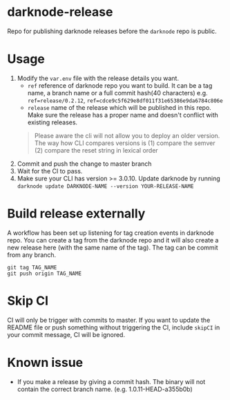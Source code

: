 # darknode-release

Repo for publishing darknode releases before the `darknode` repo is public. 

# Usage 

1. Modify the `var.env` file with the release details you want. 
   - `ref` reference of darknode repo you want to build. It can be a tag name, a branch name or a full commit hash(40 characters)
     e.g. `ref=release/0.2.12`, `ref=cdce9c5f629e8df011f31e65386e9da6784c806e`
   - `release`  name of the release which will be published in this repo.
      Make sure the release has a proper name and doesn't conflict with existing releases.
   > Please aware the cli will not allow you to deploy an older version. The way how CLI compares versions is (1) compare the semver (2) compare the reset string in lexical order     
2. Commit and push the change to master branch 
3. Wait for the CI to pass. 
4. Make sure your CLI has version >= 3.0.10. Update darknode by running `darknode update DARKNODE-NAME --version YOUR-RELEASE-NAME` 

# Build release externally

A workflow has been set up listening for tag creation events in darknode repo. 
You can create a tag from the darknode repo and it will also create a new release here (with the same name of the tag).
The tag can be commit from any branch. 
```shell
git tag TAG_NAME
git push origin TAG_NAME
```

# Skip CI

CI will only be trigger with commits to master. If you want to update the README file or push something without triggering the CI, include `skipCI` in your commit message, CI will be ignored. 

# Known issue

- If you make a release by giving a commit hash. The binary will not contain the correct branch name. (e.g. 1.0.11-HEAD-a355b0b) 

